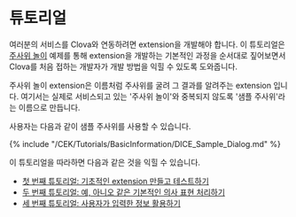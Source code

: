 # 튜토리얼
여러분의 서비스를 Clova와 연동하려면 extension을 개발해야 합니다. 이 튜토리얼은 [주사위 놀이](/CEK/Examples/Extension_Examples.md#DiceDrawer) 예제를 통해 extension을 개발하는 기본적인 과정을 순서대로 짚어보면서 Clova를 처음 접하는 개발자가 개발 방법을 익힐 수 있도록 도와줍니다.

주사위 놀이 extension은 이름처럼 주사위를 굴려 그 결과를 알려주는 extension 입니다.
여기서는 실제로 서비스되고 있는 '주사위 놀이'와 중복되지 않도록 '샘플 주사위'라는 이름으로 만듭니다.

사용자는 다음과 같이 샘플 주사위를 사용할 수 있습니다.

{% include "/CEK/Tutorials/BasicInformation/DICE_Sample_Dialog.md" %}

이 튜토리얼을 따라하면 다음과 같은 것을 익힐 수 있습니다.
* [첫 번째 튜토리얼: 기초적인 extension 만들고 테스트하기](/CEK/Tutorials/Build_Simple_Extension.md)
* [두 번째 튜토리얼: 예, 아니오 같은 기본적인 의사 표현 처리하기](/CEK/Tutorials/Handle_Builtin_Intents.md)
* [세 번째 튜토리얼: 사용자가 입력한 정보 활용하기](/CEK/Tutorials/Use_Builtin_Type_Slots.md)
